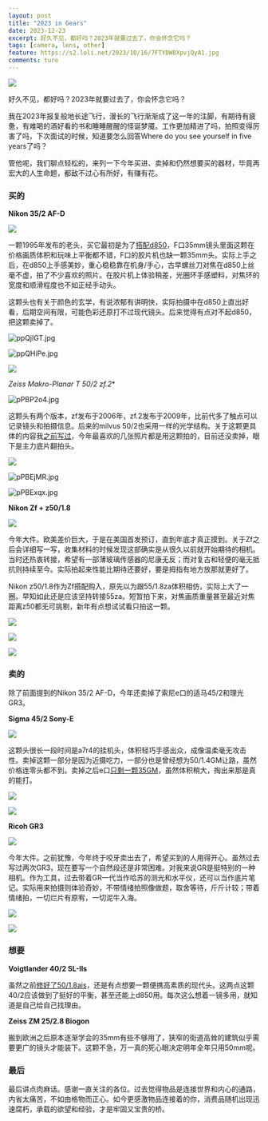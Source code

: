 ```yaml
---
layout: post
title: "2023 in Gears"
date: 2023-12-23
excerpt: 好久不见，都好吗？2023年就要过去了，你会怀念它吗？
tags: [camera, lens, other]
feature: https://s2.loli.net/2023/10/16/7FTYDW8XpvjQyA1.jpg
comments: ture
---
```




![](https://pic.imgdb.cn/item/6587f2f6c458853aefcbee8d.jpg)

好久不见，都好吗？2023年就要过去了，你会怀念它吗？

我在2023年报复般地长途飞行，漫长的飞行渐渐成了这一年的注脚，有期待有疲惫，有难喝的酒好看的书和睡睡醒醒的怪诞梦魇。工作更加精进了吗，拍照变得厉害了吗，下次面试的时候，知道要怎么回答Where do you see yourself in five years了吗？

管他呢，我们聊点轻松的，来列一下今年买进、卖掉和仍然想要买的器材，毕竟再宏大的人生命题，都敌不过心有所好，有赚有花。

### 买的

**Nikon 35/2 AF-D**

![](https://pic.imgdb.cn/item/6587ed94c458853aefb87f2c.jpg)

一颗1995年发布的老头，买它最初是为了[搭配d850](https://taikwai.github.io/d850/)，F口35mm镜头里面这颗在价格画质体积和玩味上平衡都不错，F口的胶片机也缺一颗35mm头。实际上手之后，在d850上手感美妙，重心稳稳靠在机身/手心，古早螺丝刀对焦在d850上丝毫不虚，拍了不少喜欢的照片。在胶片机上体验稍差，光圈环手感塑料，对焦环的宽度和顺滑程度也不如正经手动头。  

这颗头也有关于颜色的玄学，有说浓郁有讲明快，实际拍摄中在d850上直出好看，后期空间有限，可能色彩还原打不过现代镜头。后来觉得有点对不起d850，把这颗卖掉了。

![ppQjlGT.jpg](https://s1.ax1x.com/2023/03/13/ppQjlGT.jpg)


![ppQHiPe.jpg](https://s1.ax1x.com/2023/03/13/ppQHiPe.jpg)


![](https://pic.imgdb.cn/item/6587ef2ec458853aefbe5af2.jpg)



**Zeiss Makro-Planar T* 50/2 zf.2**

![pPBP2o4.jpg](https://s1.ax1x.com/2023/09/01/pPBP2o4.jpg)

这颗头有两个版本，zf发布于2006年，zf.2发布于2009年，比前代多了触点可以记录镜头和拍摄信息。后来的milvus 50/2也采用一样的光学结构。关于这颗更具体的内容我[之前写过](https://taikwai.github.io/makro-planar/)，今年最喜欢的几张照片都是用这颗拍的，目前还没卖掉，眼下是主力底片翻拍头。

![](https://pic.imgdb.cn/item/6587ee7ac458853aefbc0034.jpg)


![pPBEjMR.jpg](https://s1.ax1x.com/2023/09/01/pPBEjMR.jpg)


![pPBExqx.jpg](https://s1.ax1x.com/2023/09/01/pPBExqx.jpg)


**Nikon Zf + z50/1.8**

![](https://pic.imgdb.cn/item/6587f15dc458853aefc666b5.jpg)

今年大件。欧美差价巨大，于是在美国首发预订，直到年底才真正摸到。关于Zf之后会详细写一写，收集材料的时候发现这部确实是从很久以前就开始期待的相机。当时还热衷转接，希望有一部薄玻璃传感器的尼康无反；而对复古和轻便的毫无抵抗则持续至今。实际拍起来性能比期待还要好，要是拇指有地方放那就更好了。

Nikon z50/1.8作为Zf搭配购入，原先以为跟55/1.8za体积相仿，实际上大了一圈。早知如此还是应该坚持转接55za。短暂拍下来，对焦画质重量甚至最近对焦距离z50都无可挑剔，新年有点想试试看只拍这一颗。

![](https://pic.imgdb.cn/item/6587f2f7c458853aefcbef47.jpg)


![](https://pic.imgdb.cn/item/6587f2f7c458853aefcbf0cb.jpg)


![](https://pic.imgdb.cn/item/6587f2f7c458853aefcbf1bf.jpg)


### 卖的

除了前面提到的Nikon 35/2 AF-D，今年还卖掉了索尼e口的适马45/2和理光GR3。

**Sigma 45/2 Sony-E**

![](https://pic.imgdb.cn/item/6587f411c458853aefcfb0bb.jpg)

这颗头很长一段时间是a7r4的挂机头，体积轻巧手感出众，成像温柔毫无攻击性。卖掉这颗一部分是因为近摄吃力，一部分也是曾经想为50/1.4GM让路，虽然价格连零头都不到。卖掉之后e口[只剩一颗35GM](https://taikwai.github.io/35gm/)，虽然体积稍大，掏出来那是真的能打。

![](https://pic.imgdb.cn/item/65886485c458853aefcd5917.jpg)


![](https://pic.imgdb.cn/item/65886485c458853aefcd5994.jpg)




**Ricoh GR3**

![](https://pic.imgdb.cn/item/65886485c458853aefcd59f4.jpg)

今年大件。之前犹豫，今年终于咬牙卖出去了，希望买到的人用得开心。虽然过去写过两次GR3，现在要写一个自然段还是非常困难。对我来说GR是挺特别的一种相机。作为工具，过去带着GR一代当作哈苏的测光和水平仪，还可以当作底片笔记。实际用来拍摄则体验奇妙，不带情绪拍照像做题，取舍等待，斤斤计较；带着情绪拍，一切烂片有原宥，一切泥牛入海。

![](https://pic.imgdb.cn/item/65886485c458853aefcd5af1.jpg)


![](https://pic.imgdb.cn/item/65886485c458853aefcd5b9d.jpg)




### 想要

**Voigtlander 40/2 SL-IIs**

虽然之前[修好了50/1.8ais](https://taikwai.github.io/ais50/)，还是有点想要一颗便携高素质的现代头。这两点这颗40/2应该做到了挺好的平衡，甚至还能上d850用。每次这么想着一镜多用，就知道是自己给自己找理由。

**Zeiss ZM 25/2.8 Biogon**

搬到欧洲之后原本逐渐学会的35mm有些不够用了，狭窄的街道高耸的建筑似乎需要更广的镜头才能装下。这颗不急，万一真的死心眼决定明年全年只用50mm呢。


### 最后

最后讲点肉麻话。感谢一直关注的各位。过去觉得物品是连接世界和内心的通路，内省太痛苦，不如由格物而正心。如今更感激物品连接着的你，消费品随机出现迅速腐朽，承载的欲望和经验，才是牢固又宝贵的桥。